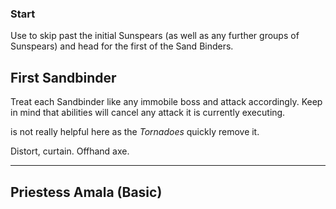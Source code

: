 ### Start
Use <Effect name="stealth"/> to skip past the initial Sunspears (as well as any further groups of Sunspears) and head for the first of the Sand Binders.

## First Sandbinder
<Grid>
<Column>
Treat each Sandbinder like any immobile boss and attack accordingly. Keep in mind that <Control name="pull"/> abilities will cancel any attack it is currently executing.

<Boon name="aegis"/> is not really helpful here as the *Tornadoes* quickly remove it.
</Column>

<Column>
<Tips>
    <Tip specialization="chronomancer">Distort, curtain.</Tip>
    <Tip specialization="druid">Offhand axe.</Tip>
</Tips>
</Column>
</Grid>

---

## Priestess Amala (Basic)